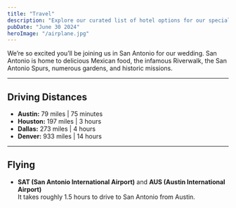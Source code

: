 ```yaml
---
title: "Travel"
description: "Explore our curated list of hotel options for our special day in Taos. Each offers unique amenities and has been carefully selected to accommodate our guests with comfort and convenience."
pubDate: "June 30 2024"
heroImage: "/airplane.jpg"
---
```


We’re so excited you’ll be joining us in San Antonio for our wedding. San Antonio is home to delicious Mexican food, the infamous Riverwalk, the San Antonio Spurs, numerous gardens, and historic missions.

---

## Driving Distances

- **Austin:** 79 miles | 75 minutes
- **Houston:** 197 miles | 3 hours
- **Dallas:** 273 miles | 4 hours
- **Denver:** 933 miles | 14 hours

---

## Flying

- **SAT (San Antonio International Airport)** and **AUS (Austin International Airport)**  
  It takes roughly 1.5 hours to drive to San Antonio from Austin.

<style>
    .blog h2 {
        margin-top: 18px;
        font-size: 2em;
    }

    p {
        margin-bottom:  0 !important;
    }
</style>
